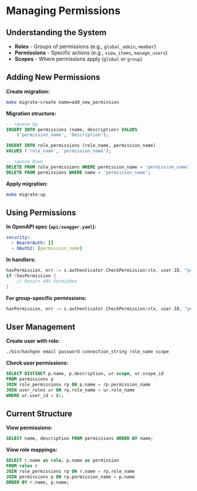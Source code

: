 # Managing Permissions

## Understanding the System

- **Roles** - Groups of permissions (e.g., `global_admin`, `member`)
- **Permissions** - Specific actions (e.g., `view_items`, `manage_users`)
- **Scopes** - Where permissions apply (`global` or `group`)

## Adding New Permissions

**Create migration:**
```bash
make migrate-create name=add_new_permission
```

**Migration structure:**
```sql
-- +goose Up
INSERT INTO permissions (name, description) VALUES
    ('permission_name', 'Description');

INSERT INTO role_permissions (role_name, permission_name)
VALUES ('role_name', 'permission_name');

-- +goose Down
DELETE FROM role_permissions WHERE permission_name = 'permission_name';
DELETE FROM permissions WHERE name = 'permission_name';
```

**Apply migration:**
```bash
make migrate-up
```

## Using Permissions

**In OpenAPI spec (`api/swagger.yaml`):**
```yaml
security:
  - BearerAuth: []
  - OAuth2: [permission_name]
```

**In handlers:**
```go
hasPermission, err := s.authenticator.CheckPermission(ctx, user.ID, "permission_name", nil)
if !hasPermission {
    // Return 403 Forbidden
}
```

**For group-specific permissions:**
```go
hasPermission, err := s.authenticator.CheckPermission(ctx, user.ID, "permission_name", &groupID)
```

## User Management

**Create user with role:**
```bash
./bin/hashgen email password connection_string role_name scope
```

**Check user permissions:**
```sql
SELECT DISTINCT p.name, p.description, ur.scope, ur.scope_id
FROM permissions p
JOIN role_permissions rp ON p.name = rp.permission_name
JOIN user_roles ur ON rp.role_name = ur.role_name
WHERE ur.user_id = $1;
```

## Current Structure

**View permissions:**
```sql
SELECT name, description FROM permissions ORDER BY name;
```

**View role mappings:**
```sql
SELECT r.name as role, p.name as permission
FROM roles r
JOIN role_permissions rp ON r.name = rp.role_name
JOIN permissions p ON rp.permission_name = p.name
ORDER BY r.name, p.name;
```